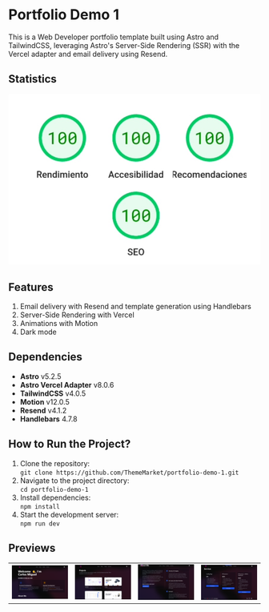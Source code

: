 # Portfolio Demo 1

This is a Web Developer portfolio template built using Astro and TailwindCSS, leveraging Astro's Server-Side Rendering (SSR) with the Vercel adapter and email delivery using Resend.

## Statistics

![Statistics](./public/previews/stats.jpg)

## Features

1. Email delivery with Resend and template generation using Handlebars
2. Server-Side Rendering with Vercel
3. Animations with Motion
4. Dark mode

## Dependencies

- **Astro** v5.2.5
- **Astro Vercel Adapter** v8.0.6
- **TailwindCSS** v4.0.5
- **Motion** v12.0.5
- **Resend** v4.1.2
- **Handlebars** 4.7.8

## How to Run the Project?

1. Clone the repository:  
   `git clone https://github.com/ThemeMarket/portfolio-demo-1.git`
2. Navigate to the project directory:  
   `cd portfolio-demo-1`
3. Install dependencies:  
   `npm install`
4. Start the development server:  
   `npm run dev`

## Previews

<table style="width: 100%">
  <tr>
    <td style="width: 25%"><img src="./public/previews/1.png" alt="..."></td>
    <td style="width: 25%"><img src="./public/previews/2.png" alt="..."></td>
    <td style="width: 25%"><img src="./public/previews/3.png" alt="..."></td>
    <td style="width: 25%"><img src="./public/previews/4.png" alt="..."></td>
  </tr>
</table>
